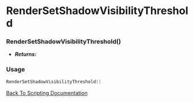 # RenderSetShadowVisibilityThreshold

### RenderSetShadowVisibilityThreshold()
- ***Returns:*** 

### Usage

```Lua
RenderSetShadowVisibilityThreshold()
```


[Back To Scripting Documentation](../README.md)
